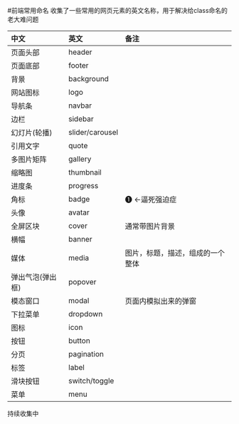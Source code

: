 #前端常用命名
收集了一些常用的网页元素的英文名称，用于解决给class命名的老大难问题   




| 中文        | 英文           | 备注  |
| :------------- |:-------------| :----- |
| 页面头部      | header |   |
| 页面底部 | footer     |     |
| 背景 | background    |     |
|网站图标 | logo | |
|导航条  | navbar | |
|边栏  | sidebar | |
|幻灯片(轮播)  | slider/carousel | |
|引用文字  | quote | |
|多图片矩阵  | gallery | |
|缩略图  | thumbnail | |
|进度条  | progress | |
|角标  | badge |❶ ←逼死强迫症 |
|头像  | avatar | |
|全屏区块  | cover |通常带图片背景 |
|横幅  | banner | |
| 媒体  | media |图片，标题，描述，组成的一个整体 |
|弹出气泡(弹出框)  | popover | |
|模态窗口  | modal |页面内模拟出来的弹窗 |
|下拉菜单  |dropdown |  |
| 图标 | icon |  |
| 按钮 | button |  |
| 分页 | pagination | |
| 标签 | label |  |
| 滑块按钮 |switch/toggle |  |
| 菜单 | menu |  |

持续收集中 
